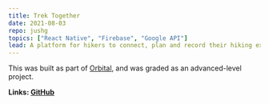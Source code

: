 ```yaml
---
title: Trek Together
date: 2021-08-03
repo: jushg
topics: ["React Native", "Firebase", "Google API"]
lead: A platform for hikers to connect, plan and record their hiking experiences.
---
```


This was built as part of [Orbital](https://orbital.comp.nus.edu.sg), and was graded as an advanced-level project.

**Links: [GitHub](https://github.com/jushg/trekTogether)**
